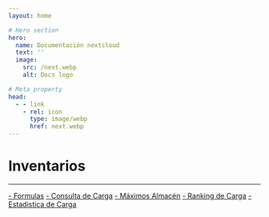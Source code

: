 ```yaml
---
layout: home

# Hero section
hero:
  name: Documentación nextcloud
  text: ''
  image:
    src: /next.webp
    alt: Docs logo

# Meta property
head:
  - - link
    - rel: icon
      type: image/webp
      href: next.webp
---
```


<!-- Custom home layout -->
<div class="custom-layout">
  <h1>Inventarios</h1>
  <hr>
  <a href="/nextcloud-docs/modulos/inventario/formulas.html" class="btn">- Formulas</a>
  <a href="/nextcloud-docs/modulos/inventario/consultaCarga.html" class="btn">- Consulta de Carga</a>
  <a href="/nextcloud-docs/modulos/inventario/maxalmacen.html" class="btn">- Máximos Almacén</a>
  <a href="/nextcloud-docs/modulos/inventario/rankCarga.html" class="btn">- Ranking de Carga</a>
  <a href="/nextcloud-docs/modulos/inventario/estadisticaCarga.html" class="btn">- Estadistica de Carga</a>
</div>